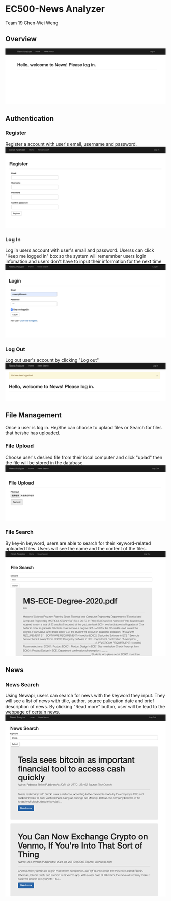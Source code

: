 # EC500-News Analyzer
Team 19
Chen-Wei Weng

## Overview
![registert](https://github.com/oomintrixx/EC500-Final/blob/main/misc/%E6%88%AA%E5%9C%96%202021-05-04%20%E4%B8%8B%E5%8D%882.50.49.png)
## Authentication

### Register
Register a account with user's email, username and password.
![registert](https://github.com/oomintrixx/EC500-Final/blob/main/misc/%E6%88%AA%E5%9C%96%202021-05-04%20%E4%B8%8B%E5%8D%882.51.13.png)
### Log In
Log in users account with user's email and password.
Userss can click "Keep me logged in" box so the system will rememnber users login infomation and users don't have to input their information for the next time
![Log in](https://github.com/oomintrixx/EC500-Final/blob/main/misc/%E6%88%AA%E5%9C%96%202021-05-04%20%E4%B8%8B%E5%8D%882.51.05.png)
### Log Out
Log out user's account by clicking "Log out"
![Log out](https://github.com/oomintrixx/EC500-Final/blob/main/misc/%E6%88%AA%E5%9C%96%202021-05-04%20%E4%B8%8B%E5%8D%882.59.26.png)

## File Management
Once a user is log in. He/She can choose to uplaod files or Search for files that he/she has uploaded.

### File Upload
Choose user's desired file from their local computer and click "uplad" then the file will be stored in the database.
![File Upload](https://github.com/oomintrixx/EC500-Final/blob/main/misc/%E6%88%AA%E5%9C%96%202021-05-04%20%E4%B8%8B%E5%8D%882.51.26.png)
### File Search
By key-in keyword, users are able to search for their keyword-related uploaded files. Users will see the name and the content of the files.
![File Search](https://github.com/oomintrixx/EC500-Final/blob/main/misc/%E6%88%AA%E5%9C%96%202021-05-04%20%E4%B8%8B%E5%8D%882.51.44.png)

## News
### News Search
Using Newapi, users can search for news with the keyword they input. They will see a list of news with title, author, source pulication date and brief description of news. By clicking "Read more" button, user will be lead to the webpage of certain news.
![News Search](https://github.com/oomintrixx/EC500-Final/blob/main/misc/%E6%88%AA%E5%9C%96%202021-05-04%20%E4%B8%8B%E5%8D%882.52.14.png)
